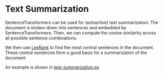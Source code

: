 # Text Summarization

SentenceTransformers can be used for (extractive) text summarization: The document is broken down into sentences and embedded by SentenceTransformers. Then, we can compute the cosine similarity across all possible sentence combinations.

We then use [LexRank](https://www.aaai.org/Papers/JAIR/Vol22/JAIR-2214.pdf) to find the most central sentences in the document. These central sentences form a good basis for a summarization of the document.

An example is shown in [text-summarization.py](text-summarization.py)
